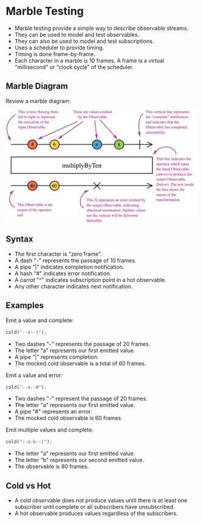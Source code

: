# Marble Testing

* Marble testing provide a simple way to describe observable streams.
* They can be used to model and test observables.
* They can also be used to model and test subscriptions.
* Uses a scheduler to provide timing.
* Timing is done frame-by-frame.
* Each character in a marble is 10 frames​. A frame is a virtual "millisecond" or "clock cycle" of the scheduler.

## Marble Diagram

Review a marble diagram:

![Marble Diagram](./images/marble-diagram.png)

## Syntax

* The first character is "zero frame".
* A dash "-" represents the passage of 10 frames.
* A pipe "|" indicates completion notification.
* A hash "#" indicates error notification.
* A carrot "^" indicates subscription point in a hot observable.
* Any other character indicates next notification.

## Examples

Emit a value and complete:

```javascript
cold("--a--|");
```

* Two dashes "-" represents the passage of 20 frames.
* The letter "a" represents our first emitted value.
* A pipe "|" represents completion.
* The mocked cold observable is a total of 60 frames.

Emit a value and error:

```javascript
cold("--a--#");
```

* Two dashes "-" represent the passage of 20 frames.
* The letter "a" represents our first emitted value.
* A pipe "#" represents an error.
* The mocked cold observable is 60 frames.

Emit multiple values and complete:

```javascript
cold("--a-b--|");
```

* The letter "a" represents our first emitted value.
* The letter "b" represents our second emitted value.
* The observable is 80 frames.

## Cold vs Hot

* A cold observable does not produce values until there is at least one subscriber until complete or all subscribers have unsubscribed.
* A hot observable produces values regardless of the subscribers.